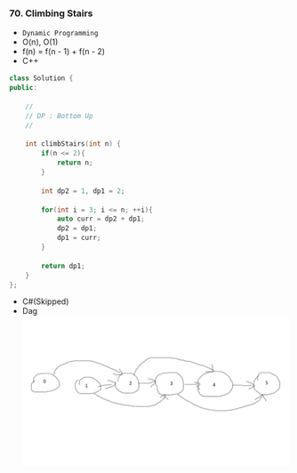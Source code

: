### 70. Climbing Stairs
* `Dynamic Programming`
* O(n), O(1)
* f(n) = f(n - 1) + f(n - 2)
* C++
```cpp
class Solution {
public:

    //
    // DP : Bottom Up
    //

    int climbStairs(int n) {
        if(n <= 2){
            return n;
        }
        
        int dp2 = 1, dp1 = 2;
        
        for(int i = 3; i <= n; ++i){
            auto curr = dp2 + dp1;
            dp2 = dp1;
            dp1 = curr;
        }
        
        return dp1;
    }
};
```
* C#(Skipped)
* Dag
![GitHub Logo](/pics/dag0746.png)
